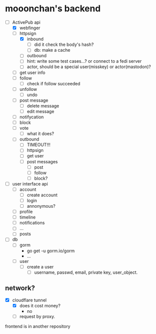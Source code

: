 # mooonchan's backend

- [ ] ActivePub api
  - [x] webfinger
  - [ ] httpsign
    - [x] inbound
      - [ ] did it check the body's hash?
      - [ ] db: make a cache
    - [ ] outbound
    - [ ] hint: write some test cases...? or connect to a fedi server
    - [ ] actor, should be a special user(misskey) or actor(mastodon)?
  - [ ] get user info
  - [ ] follow
    - [ ] check if follow succeeded
  - [ ] unfollow
    - [ ] undo
  - [ ] post message
    - [ ] delete message
    - [ ] edit message
  - [ ] notifycation
  - [ ] block
  - [ ] vote
    - [ ] what it does?
  - [ ] outbound
    - [ ] TIMEOUT!!!
    - [ ] httpsign
    - [ ] get user
    - [ ] post messages
      - [ ] post
      - [ ] follow
      - [ ] block?
- [ ] user interface api
  - [ ] account
    - [ ] create account
    - [ ] login
    - [ ] annonymous?  
  - [ ] profile
  - [ ] timeline
  - [ ] notifications
  - [ ] ...
  - [ ] posts
- [ ] db
  - [ ] gorm
    - go get -u gorm.io/gorm
    - ...
  - [ ] user
    - [ ] create a user
      - [ ] username, passwd, email, private key, user_object.

## network?

- [x] cloudflare tunnel
  - [x] does it cost money?
    - no
  - [ ] request by proxy.

frontend is in another repository
